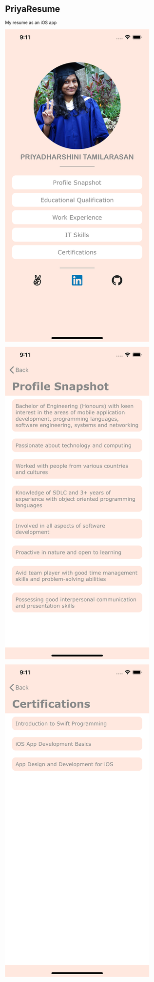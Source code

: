 # PriyaResume

My resume as an iOS app

![alt text](https://github.com/priya2312/PriyaResume/blob/master/Landing%20page.png)

![alt text](https://github.com/priya2312/PriyaResume/blob/master/Profile%20snapshot.png)

![alt text](https://github.com/priya2312/PriyaResume/blob/master/Certifications.png)
